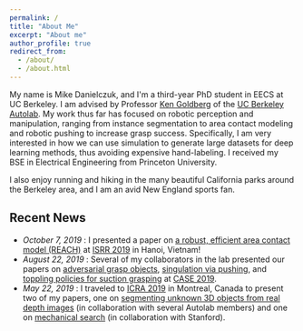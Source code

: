 ```yaml
---
permalink: /
title: "About Me"
excerpt: "About me"
author_profile: true
redirect_from: 
  - /about/
  - /about.html
---
```


My name is Mike Danielczuk, and I'm a third-year PhD student in EECS at UC Berkeley.
I am advised by Professor [Ken Goldberg](http://goldberg.berkeley.edu/) of the [UC Berkeley Autolab](http://autolab.berkeley.edu/).
My work thus far has focused on robotic perception and manipulation, ranging from instance segmentation to area contact modeling and robotic pushing to increase grasp success. Specifically, I am very interested in how we can use simulation to generate large datasets for deep learning methods, thus avoiding expensive hand-labeling. I received my BSE in Electrical Engineering from Princeton University.

I also enjoy running and hiking in the many beautiful California parks around the Berkeley area, and I am an avid New England sports fan.

Recent News
-------
* *October 7, 2019* : I presented a paper on [a robust, efficient area contact model (REACH)](https://mjd3.github.io/publication/2019-reach) at [ISRR 2019](http://h2t-projects.webarchiv.kit.edu/Projects/ISRR2019/) in Hanoi, Vietnam!
* *August 22, 2019* : Several of my collaborators in the lab presented our papers on [adversarial grasp objects](https://mjd3.github.io/publication/2019-ago), [singulation via pushing](https://mjd3.github.io/publication/2019-singulation), and [toppling policies for suction grasping](https://mjd3.github.io/publication/2019-toppling) at [CASE 2019](http://case2019.hust.edu.cn/index.htm).
* *May 22, 2019* : I traveled to [ICRA 2019](https://www.icra2019.org/) in Montreal, Canada to present two of my papers, one on [segmenting unknown 3D objects from real depth images](https://mjd3.github.io/publication/2019-sdmaskrcnn) (in collaboration with several Autolab members) and one on [mechanical search](https://mjd3.github.io/publication/2019-mech-search) (in collaboration with Stanford).
